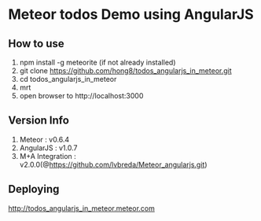 # Meteor todos Demo using AngularJS
## How to use
  1. npm install -g meteorite (if not already installed)
  2. git clone https://github.com/hong8/todos_angularjs_in_meteor.git
  3. cd todos_angularjs_in_meteor
  4. mrt
  5. open browser to http://localhost:3000

## Version Info
  1. Meteor : v0.6.4
  2. AngularJS : v1.0.7
  3. M+A Integration : v2.0.0(@https://github.com/lvbreda/Meteor_angularjs.git)

## Deploying
  http://todos_angularjs_in_meteor.meteor.com
